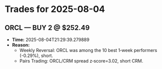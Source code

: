 # Trades for 2025-08-04

## ORCL — BUY 2 @ $252.49
- **Time:** 2025-08-04T21:29:39.279889
- **Reason:**
  - Weekly Reversal: ORCL was among the 10 best 1‑week performers (-0.29%), short.
  - Pairs Trading: ORCL/CRM spread z‑score=3.02, short CRM.

